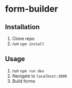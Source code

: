 # form-builder

## Installation

1. Clone repo
2. run `npm install` 

## Usage 

1. run `npm run dev`
2. Navigate to `localhost:3000`
3. Build forms